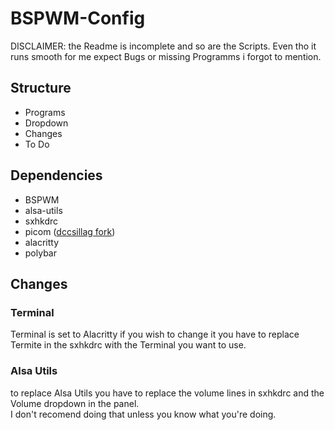 # BSPWM-Config

DISCLAIMER: the Readme is incomplete and so are the Scripts. Even tho it runs smooth for me expect Bugs
or missing Programms i forgot to mention.

## Structure
* Programs
* Dropdown
* Changes
* To Do

## Dependencies
* BSPWM
* alsa-utils
* sxhkdrc
* picom ([dccsillag fork](https://github.com/dccsillag/picom/tree/implement-window-animations))
* alacritty
* polybar


## Changes
### Terminal
Terminal is set to Alacritty if you wish to change it you have to replace<br>
Termite in the sxhkdrc with the Terminal you want to use.

### Alsa Utils
to replace Alsa Utils you have to replace the volume lines in sxhkdrc and the<br>
Volume dropdown in the panel.<br>
I don't recomend doing that unless you know what you're doing.
